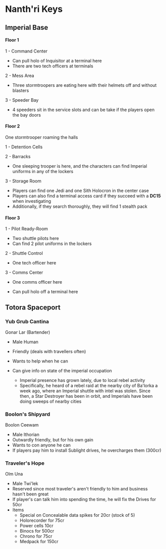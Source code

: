 # Nanth'ri Keys

## Imperial Base

#### Floor 1

1 - Command Center

* Can pull holo of Inquisitor at a terminal here
* There are two tech officers at terminals

2 - Mess Area

* Three stormtroopers are eating here with their helmets off and without blasters

3 - Speeder Bay

* 4 speeders sit in the service slots and can be take if the players open the bay doors



#### Floor 2

One stormtrooper roaming the halls

1 - Detention Cells

2 - Barracks

* One sleeping trooper is here, and the characters can find Imperial uniforms in any of the lockers

3 - Storage Room

* Players can find one Jedi and one Sith Holocron in the center case
* Players can also find a terminal access card if they succeed with a **DC15** when investigating
* Additionally, if they search thoroughly, they will find 1 stealth pack



#### Floor 3

1 - Pilot Ready-Room

* Two shuttle pilots here
* Can find 2 pilot uniforms in the lockers

2 - Shuttle Control

* One tech officer here

3 - Comms Center

* One comms officer here

* Can pull holo off a terminal here

## Totora Spaceport

### Yub Grub Cantina

Gonar Lar (Bartender)

* Male Human

* Friendly (deals with travellers often)

* Wants to help when he can

* Can give info on state of the imperial occupation

  * Imperial presence has grown lately, due to local rebel activity
  * Specifically, he heard of a rebel raid at the nearby city of Ba'lorka a week ago, where an Imperial shuttle with intel was stolen. Since then, a Star Destroyer has been in orbit, and Imperials have been doing sweeps of nearby cities

  

### Boolon's Shipyard

Boolon Ceewam

* Male Ithorian
* Outwardly friendly, but for his own gain
* Wants to con anyone he can
* If players pay him to install Sublight drives, he overcharges them (300cr)



### Traveler's Hope

 Olm Una

* Male Twi'lek
* Reserved since most traveler's aren't friendly to him and business hasn't been great
* If player's can talk him into spending the time, he will fix the Drives for 50cr
* Items
  * Special on Concealable data spikes for 20cr (stock of 5)
  * Holorecorder for 75cr
  * Power cells 10cr
  * Binocs for 500cr
  * Chrono for 75cr
  * Medpack for 150cr

